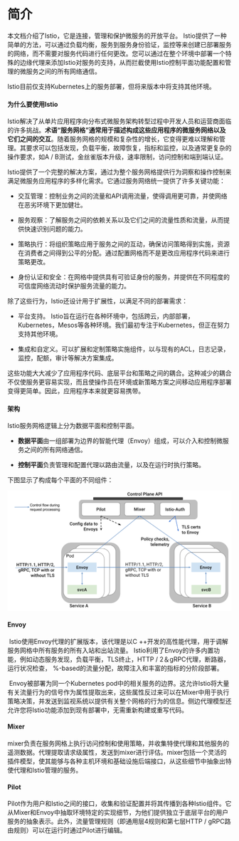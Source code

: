 # 简介

本文档介绍了Istio，它是连接，管理和保护微服务的开放平台。 Istio提供了一种简单的方法，可以通过负载均衡，服务到服务身份验证，监控等来创建已部署服务的网络，而不需要对服务代码进行任何更改。您可以通过在整个环境中部署一个特殊的边缘代理来添加Istio对服务的支持，从而拦截使用Istio控制平面功能配置和管理的微服务之间的所有网络通信。

Istio目前仅支持Kubernetes上的服务部署，但将来版本中将支持其他环境。

#### 为什么要使用Istio

​Istio解决了从单片应用程序向分布式微服务架构转型过程中开发人员和运营商面临的许多挑战。**术语“服务网格”通常用于描述构成这些应用程序的微服务网络以及它们之间的交互**。随着服务网格的规模和复杂性的增长，它变得更难以理解和管理。其要求可以包括发现，负载平衡，故障恢复，指标和监控，以及通常更复杂的操作要求，如A / B测试，金丝雀版本升级，速率限制，访问控制和端到端认证。

​ Istio提供了一个完整的解决方案，通过为整个服务网格提供行为洞察和操作控制来满足微服务应用程序的多样化需求。它通过服务网络统一提供了许多关键功能：

* 交互管理：控制业务之间的流量和API调用流量，使得调用更可靠，并使网络在恶劣环境下更加健壮。

* 服务观察：了解服务之间的依赖关系以及它们之间的流量性质和流量，从而提供快速识别问题的能力。

* 策略执行：将组织策略应用于服务之间的互动，确保访问策略得到实施，资源在消费者之间得到公平的分配。通过配置网格而不是更改应用程序代码来进行策略更改。

* 身份认证和安全：在网格中提供具有可验证身份的服务，并提供在不同程度的可信度网络流动时保护服务流量的能力。

除了这些行为，Istio还设计用于扩展性，以满足不同的部署需求：

* 平台支持。 Istio旨在运行在各种环境中，包括跨云，内部部署，Kubernetes，Mesos等各种环境。我们最初专注于Kubernetes，但正在努力支持其他环境。

* 集成和自定义。可以扩展和定制策略实施组件，以与现有的ACL，日志记录，监控，配额，审计等解决方案集成。

这些功能大大减少了应用程序代码、底层平台和策略之间的耦合。这种减少的耦合不仅使服务更容易实现，而且使操作员在环境或新策略方案之间移动应用程序部署变得更简单。因此，应用程序本来就更容易携带。

#### 架构

Istio服务网格逻辑上分为数据平面和控制平面。

* **数据平面**由一组部署为边界的智能代理（Envoy）组成，可以介入和控制微服务之间的所有网络通信。

* **控制平面**负责管理和配置代理以路由流量，以及在运行时执行策略。

下图显示了构成每个平面的不同组件：

![](/assets/arch.svg)

#### Envoy

​ Istio使用Envoy代理的扩展版本，该代理是以C ++开发的高性能代理，用于调解服务网格中所有服务的所有入站和出站流量。 Istio利用了Envoy的许多内置功能，例如动态服务发现，负载平衡，TLS终止，HTTP / 2＆gRPC代理，断路器，运行状况检查， %-based的流量分配，故障注入和丰富的指标的分阶段部署。

​ Envoy被部署为同一个Kubernetes pod中的相关服务的边界。这允许Istio将大量有关流量行为的信号作为属性提取出来，这些属性反过来可以在Mixer中用于执行策略决策，并发送到监视系统以提供有关整个网格的行为的信息。侧边代理模型还允许您将Istio功能添加到现有部署中，无需重新构建或重写代码。

#### Mixer

​ mixer负责在服务网格上执行访问控制和使用策略，并收集特使代理和其他服务的遥测数据。代理提取请求级属性，发送到mixer进行评估。mixer包括一个灵活的插件模型，使其能够与各种主机环境和基础设施后端接口，从这些细节中抽象出特使代理和Istio管理的服务。

#### Pilot

Pilot作为用户和Istio之间的接口，收集和验证配置并将其传播到各种Istio组件。它从Mixer和Envoy中抽取环境特定的实现细节，为他们提供独立于底层平台的用户服务的抽象表示。此外，流量管理规则（即通用层4规则和第七层HTTP / gRPC路由规则）可以在运行时通过Pilot进行编辑。

